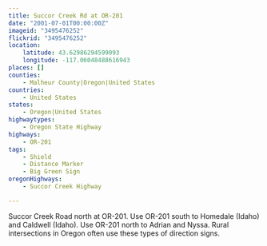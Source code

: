 ```yaml
---
title: Succor Creek Rd at OR-201
date: "2001-07-01T00:00:00Z"
imageid: "3495476252"
flickrid: "3495476252"
location:
    latitude: 43.62986294599093
    longitude: -117.06048488616943
places: []
counties:
    - Malheur County|Oregon|United States
countries:
    - United States
states:
    - Oregon|United States
highwaytypes:
    - Oregon State Highway
highways:
    - OR-201
tags:
    - Shield
    - Distance Marker
    - Big Green Sign
oregonHighways:
    - Succor Creek Highway

---
```

Succor Creek Road north at OR-201.  Use OR-201 south to Homedale (Idaho) and Caldwell (Idaho).  Use OR-201 north to Adrian and Nyssa.  Rural intersections in Oregon often use these types of direction signs.